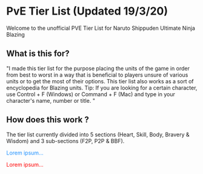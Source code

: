 # PvE Tier List (Updated 19/3/20)
Welcome to the unofficial PVE Tier List for Naruto Shippuden Ultimate Ninja Blazing

## What is this for?

"I made this tier list for the purpose placing the units of the game in order from best to worst in a way that is beneficial to players unsure of various units or to get the most of their options. This tier list also works as a sort of encyclopedia for Blazing units.
Tip: If you are looking for a certain character, use Control + F (Windows) or Command + F (Mac) and type in your character's name, number or title. "

## How does this work ?

The tier list currently divided into 5 sections (Heart, Skill, Body, Bravery & Wisdom) and 3 sub-sections (F2P, P2P & BBF). 

<p style="color:DodgerBlue;">Lorem ipsum...</p><p style="color:red;">Lorem ipsum...</p>
